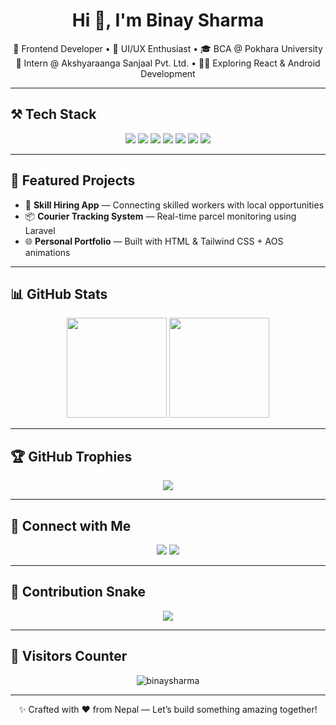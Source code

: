 <h1 align="center">Hi 👋, I'm Binay Sharma</h1>
<p align="center">
🚀 Frontend Developer • 🎨 UI/UX Enthusiast • 🎓 BCA @ Pokhara University <br/>
🌱 Intern @ Akshyaraanga Sanjaal Pvt. Ltd. • 👨‍💻 Exploring React & Android Development
</p>

---

## ⚒️ Tech Stack
<p align="center">
  <img src="https://img.shields.io/badge/-HTML5-E34F26?style=for-the-badge&logo=html5&logoColor=fff"/>
  <img src="https://img.shields.io/badge/-TailwindCSS-38B2AC?style=for-the-badge&logo=tailwind-css&logoColor=white"/>
  <img src="https://img.shields.io/badge/-JavaScript-F7DF1E?style=for-the-badge&logo=javascript&logoColor=black"/>
  <img src="https://img.shields.io/badge/-React-61DAFB?style=for-the-badge&logo=react&logoColor=000"/>
  <img src="https://img.shields.io/badge/-Figma-333?style=for-the-badge&logo=figma"/>
  <img src="https://img.shields.io/badge/-Git-F05032?style=for-the-badge&logo=git&logoColor=white"/>
  <img src="https://img.shields.io/badge/-Laravel-FF2D20?style=for-the-badge&logo=laravel&logoColor=white"/>
</p>

---

## 📌 Featured Projects
- 🎯 **Skill Hiring App** — Connecting skilled workers with local opportunities  
- 📦 **Courier Tracking System** — Real-time parcel monitoring using Laravel  
- 🌐 **Personal Portfolio** — Built with HTML & Tailwind CSS + AOS animations  

---

## 📊 GitHub Stats
<p align="center">
  <img src="https://github-readme-stats.vercel.app/api?username=binaysharma&show_icons=true&theme=tokyonight" height="160"/>
  <img src="https://github-readme-streak-stats.herokuapp.com/?user=binaysharma&theme=tokyonight" height="160"/>
</p>

---

## 🏆 GitHub Trophies
<p align="center">
  <img src="https://github-profile-trophy.vercel.app/?username=binaysharma&theme=tokyonight&no-frame=true&row=1&column=6" />
</p>

---

## 🤝 Connect with Me
<p align="center">
  <a href="https://binay-sharma.com.np/"><img src="https://img.shields.io/badge/🌐 Portfolio-000?style=for-the-badge"/></a>
  <a href="https://www.linkedin.com/in/binay-sharma-3507652a1/"><img src="https://img.shields.io/badge/💼 LinkedIn-0077B5?style=for-the-badge&logo=linkedin&logoColor=white"/></a>
</p>

---

## 🐍 Contribution Snake
<p align="center">
  <img src="https://raw.githubusercontent.com/binaysharma/binaysharma/output/github-contribution-grid-snake.svg" />
</p>

---

## 👀 Visitors Counter
<p align="center">
  <img src="https://komarev.com/ghpvc/?username=binaysharma&label=Profile%20Views&color=0e75b6&style=flat-square" alt="binaysharma" />
</p>

---

<p align="center">
✨ Crafted with ❤️ from Nepal — Let’s build something amazing together!
</p>
